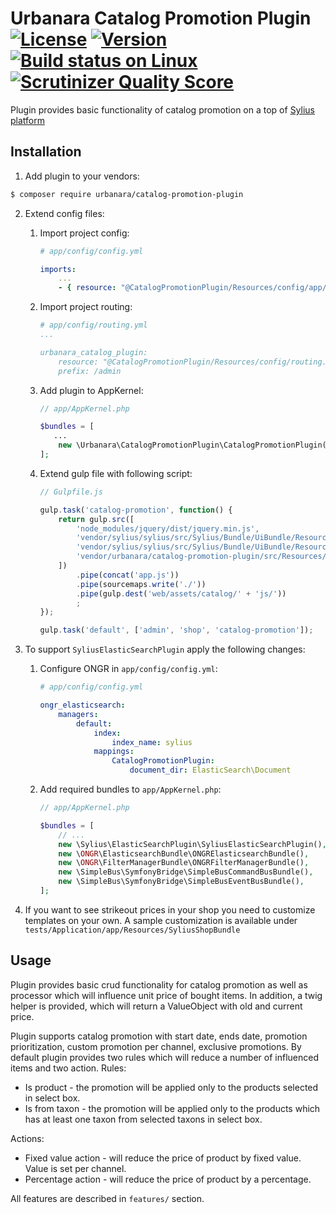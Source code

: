 # Urbanara Catalog Promotion Plugin [![License](https://img.shields.io/packagist/l/urbanara/urbanara-catalog-promotion-plugin.svg)](https://packagist.org/packages/urbanara/urbanara-catalog-promotion-plugin) [![Version](https://img.shields.io/packagist/v/urbanara/urbanara-catalog-promotion-plugin.svg)](https://packagist.org/packages/urbanara/urbanara-catalog-promotion-plugin) [![Build status on Linux](https://img.shields.io/travis/URBANARA/UrbanaraCatalogPromotionPlugin/master.svg)](http://travis-ci.org/URBANARA/UrbanaraCatalogPromotionPlugin) [![Scrutinizer Quality Score](https://img.shields.io/scrutinizer/g/URBANARA/UrbanaraCatalogPromotionPlugin.svg)](https://scrutinizer-ci.com/g/URBANARA/UrbanaraCatalogPromotionPlugin/)

Plugin provides basic functionality of catalog promotion on a top of [Sylius platform](https://github.com/Sylius/Sylius)

## Installation

1. Add plugin to your vendors:

```bash
$ composer require urbanara/catalog-promotion-plugin
```

2. Extend config files:

    1. Import project config: 
    
        ```yml
        # app/config/config.yml

        imports:
            ...
            - { resource: "@CatalogPromotionPlugin/Resources/config/app/grid.yml" }
        ```
        
    2. Import project routing: 
    
        ```yml
        # app/config/routing.yml
        ...

        urbanara_catalog_plugin:
            resource: "@CatalogPromotionPlugin/Resources/config/routing.yml"
            prefix: /admin
        ```
        
    3. Add plugin to AppKernel: 
    
        ```php
        // app/AppKernel.php

        $bundles = [
           ...
            new \Urbanara\CatalogPromotionPlugin\CatalogPromotionPlugin(),
        ];

        ```
    4. Extend gulp file with following script:
    
        ```js
        // Gulpfile.js
 
        gulp.task('catalog-promotion', function() {
            return gulp.src([
                'node_modules/jquery/dist/jquery.min.js',
                'vendor/sylius/sylius/src/Sylius/Bundle/UiBundle/Resources/private/js/sylius-prototype-handler.js',
                'vendor/sylius/sylius/src/Sylius/Bundle/UiBundle/Resources/private/js/sylius-form-collection.js',
                'vendor/urbanara/catalog-promotion-plugin/src/Resources/public/**'
            ])
                .pipe(concat('app.js'))
                .pipe(sourcemaps.write('./'))
                .pipe(gulp.dest('web/assets/catalog/' + 'js/'))
                ;
        });
        
        gulp.task('default', ['admin', 'shop', 'catalog-promotion']);
        ```

3. To support `SyliusElasticSearchPlugin` apply the following changes:

    1. Configure ONGR in `app/config/config.yml`:
    
        ```yaml
        # app/config/config.yml
        
        ongr_elasticsearch:
            managers:
                default:
                    index:
                        index_name: sylius
                    mappings:
                        CatalogPromotionPlugin:
                            document_dir: ElasticSearch\Document
        ```
        
    2. Add required bundles to `app/AppKernel.php`:
    
        ```php
        // app/AppKernel.php

        $bundles = [
            // ...
            new \Sylius\ElasticSearchPlugin\SyliusElasticSearchPlugin(),
            new \ONGR\ElasticsearchBundle\ONGRElasticsearchBundle(),
            new \ONGR\FilterManagerBundle\ONGRFilterManagerBundle(),
            new \SimpleBus\SymfonyBridge\SimpleBusCommandBusBundle(),
            new \SimpleBus\SymfonyBridge\SimpleBusEventBusBundle(),
        ];

        ```

4. If you want to see strikeout prices in your shop you need to customize templates on your own. A sample customization is available under `tests/Application/app/Resources/SyliusShopBundle`

## Usage

Plugin provides basic crud functionality for catalog promotion as well as processor which will influence unit price of bought items. 
In addition, a twig helper is provided, which will return a ValueObject with old and current price. 

Plugin supports catalog promotion with start date, ends date, promotion prioritization, custom promotion per channel, exclusive promotions.
By default plugin provides two rules which will reduce a number of influenced items and two action.
Rules:
 * Is product - the promotion will be applied only to the products selected in select box.
 * Is from taxon - the promotion will be applied only to the products which has at least one taxon from selected taxons in select box.

Actions:
 * Fixed value action - will reduce the price of product by fixed value. Value is set per channel.
 * Percentage action - will reduce the price of product by a percentage.

All features are described in `features/` section. 
